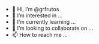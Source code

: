 - 👋 Hi, I’m @grfrutos
- 👀 I’m interested in ...
- 🌱 I’m currently learning ...
- 💞️ I’m looking to collaborate on ...
- 📫 How to reach me ...

<!---
grfrutos/grfrutos is a ✨ special ✨ repository because its `README.md` (this file) appears on your GitHub profile.
You can click the Preview link to take a look at your changes.
--->
